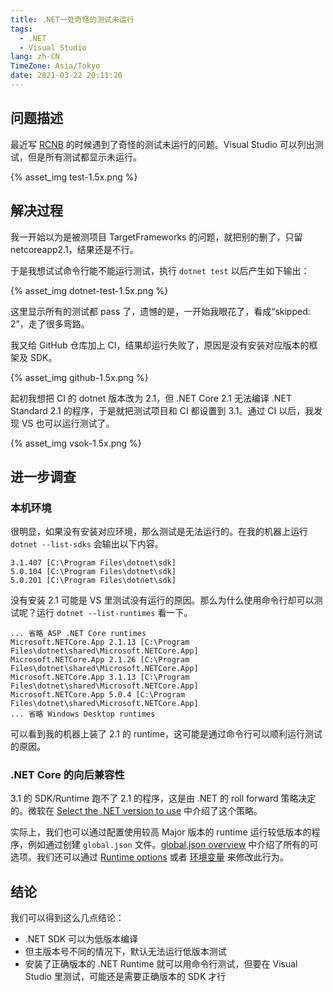 ```yaml
---
title: .NET一处奇怪的测试未运行
tags:
  - .NET
  - Visual Studio
lang: zh-CN
TimeZone: Asia/Tokyo
date: 2021-03-22 20:11:20
---
```


## 问题描述
最近写 [RCNB](https://github.com/rcnbapp/RCNB.csharp) 的时候遇到了奇怪的测试未运行的问题。Visual Studio 可以列出测试，但是所有测试都显示未运行。

<!--more-->

{% asset_img test-1.5x.png %}

## 解决过程
我一开始以为是被测项目 TargetFrameworks 的问题，就把别的删了，只留 netcoreapp2.1，结果还是不行。

于是我想试试命令行能不能运行测试，执行 `dotnet test` 以后产生如下输出：

{% asset_img dotnet-test-1.5x.png %}

这里显示所有的测试都 pass 了，遗憾的是，一开始我眼花了，看成“skipped: 2”，走了很多弯路。

我又给 GitHub 仓库加上 CI，结果却运行失败了，原因是没有安装对应版本的框架及 SDK。

{% asset_img github-1.5x.png %}

起初我想把 CI 的 dotnet 版本改为 2.1，但 .NET Core 2.1 无法编译 .NET Standard 2.1 的程序，于是就把测试项目和 CI 都设置到 3.1。通过 CI 以后，我发现 VS 也可以运行测试了。

{% asset_img vsok-1.5x.png %}

## 进一步调查
### 本机环境
很明显，如果没有安装对应环境，那么测试是无法运行的。在我的机器上运行 `dotnet --list-sdks` 会输出以下内容。

```
3.1.407 [C:\Program Files\dotnet\sdk]
5.0.104 [C:\Program Files\dotnet\sdk]
5.0.201 [C:\Program Files\dotnet\sdk]
```

没有安装 2.1 可能是 VS 里测试没有运行的原因。那么为什么使用命令行却可以测试呢？运行 `dotnet --list-runtimes` 看一下。

```
... 省略 ASP .NET Core runtimes
Microsoft.NETCore.App 2.1.13 [C:\Program Files\dotnet\shared\Microsoft.NETCore.App]
Microsoft.NETCore.App 2.1.26 [C:\Program Files\dotnet\shared\Microsoft.NETCore.App]
Microsoft.NETCore.App 3.1.13 [C:\Program Files\dotnet\shared\Microsoft.NETCore.App]
Microsoft.NETCore.App 5.0.4 [C:\Program Files\dotnet\shared\Microsoft.NETCore.App]
... 省略 Windows Desktop runtimes
```

可以看到我的机器上装了 2.1 的 runtime，这可能是通过命令行可以顺利运行测试的原因。

### .NET Core 的向后兼容性
3.1 的 SDK/Runtime 跑不了 2.1 的程序，这是由 .NET 的 roll forward 策略决定的。微软在 [Select the .NET version to use](https://docs.microsoft.com/en-us/dotnet/core/versions/selection#framework-dependent-apps-roll-forward) 中介绍了这个策略。

实际上，我们也可以通过配置使用较高 Major 版本的 runtime 运行较低版本的程序，例如通过创建 `global.json` 文件。[global.json overview](https://docs.microsoft.com/en-us/dotnet/core/tools/global-json?tabs=netcore3x#rollforward) 中介绍了所有的可选项。我们还可以通过 [Runtime options](https://docs.microsoft.com/en-us/dotnet/core/tools/dotnet#runtime-options) 或者 [环境变量](https://docs.microsoft.com/en-us/dotnet/core/tools/dotnet#environment-variables) 来修改此行为。

## 结论
我们可以得到这么几点结论：

- .NET SDK 可以为低版本编译
- 但主版本号不同的情况下，默认无法运行低版本测试
- 安装了正确版本的 .NET Runtime 就可以用命令行测试，但要在 Visual Studio 里测试，可能还是需要正确版本的 SDK 才行

<script src="/scripts/image-scale.js"></script>